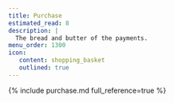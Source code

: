 ```yaml
---
title: Purchase
estimated_read: 8
description: |
  The bread and butter of the payments.
menu_order: 1300
icon:
   content: shopping_basket
   outlined: true
---
```


{% include purchase.md full_reference=true %}
